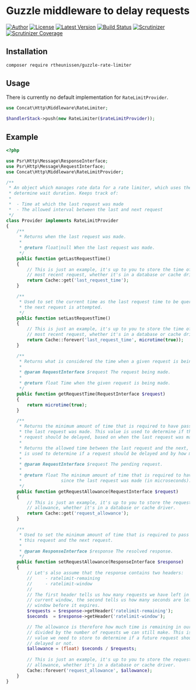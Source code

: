 # Guzzle middleware to delay requests

[![Author](http://img.shields.io/badge/author-@rudi_theunissen-blue.svg?style=flat-square)](https://twitter.com/rudi_theunissen)
[![License](https://img.shields.io/packagist/l/rtheunissen/guzzle-rate-limiter.svg?style=flat-square)](https://packagist.org/packages/rtheunissen/guzzle-rate-limiter)
[![Latest Version](https://img.shields.io/packagist/v/rtheunissen/guzzle-rate-limiter.svg?style=flat-square)](https://packagist.org/packages/rtheunissen/guzzle-rate-limiter)
[![Build Status](https://img.shields.io/travis/rtheunissen/guzzle-rate-limiter.svg?style=flat-square&branch=master)](https://travis-ci.org/rtheunissen/guzzle-rate-limiter)
[![Scrutinizer](https://img.shields.io/scrutinizer/g/rtheunissen/guzzle-rate-limiter.svg?style=flat-square)](https://scrutinizer-ci.com/g/rtheunissen/guzzle-rate-limiter/)
[![Scrutinizer Coverage](https://img.shields.io/scrutinizer/coverage/g/rtheunissen/guzzle-rate-limiter.svg?style=flat-square)](https://scrutinizer-ci.com/g/rtheunissen/guzzle-rate-limiter/)

## Installation

```bash
composer require rtheunissen/guzzle-rate-limiter
```

## Usage

There is currently no default implementation for `RateLimitProvider`.

```php
use Concat\Http\Middleware\RateLimiter;

$handlerStack->push(new RateLimiter($rateLimitProvider));
```

## Example

```php
<?php

use Psr\Http\Message\ResponseInterface;
use Psr\Http\Message\RequestInterface;
use Concat\Http\Middleware\RateLimitProvider;

/**
 * An object which manages rate data for a rate limiter, which uses the data to
 * determine wait duration. Keeps track of:
 *
 *  - Time at which the last request was made
 *  - The allowed interval between the last and next request
 */
class Provider implements RateLimitProvider
{
    /**
     * Returns when the last request was made.
     *
     * @return float|null When the last request was made.
     */
    public function getLastRequestTime()
    {
        // This is just an example, it's up to you to store the time of the
        // most recent request, whether it's in a database or cache driver.
        return Cache::get('last_request_time');
    }

    /**
     * Used to set the current time as the last request time to be queried when
     * the next request is attempted.
     */
    public function setLastRequestTime()
    {
        // This is just an example, it's up to you to store the time of the
        // most recent request, whether it's in a database or cache driver.
        return Cache::forever('last_request_time', microtime(true));
    }

    /**
     * Returns what is considered the time when a given request is being made.
     *
     * @param RequestInterface $request The request being made.
     *
     * @return float Time when the given request is being made.
     */
    public function getRequestTime(RequestInterface $request)
    {
        return microtime(true);
    }

    /**
     * Returns the minimum amount of time that is required to have passed since
     * the last request was made. This value is used to determine if the current
     * request should be delayed, based on when the last request was made.
     *
     * Returns the allowed time between the last request and the next, which
     * is used to determine if a request should be delayed and by how much.
     *
     * @param RequestInterface $request The pending request.
     *
     * @return float The minimum amount of time that is required to have passed
     *               since the last request was made (in microseconds).
     */
    public function getRequestAllowance(RequestInterface $request)
    {
        // This is just an example, it's up to you to store the request 
        // allowance, whether it's in a database or cache driver.
        return Cache::get('request_allowance');
    }

    /**
     * Used to set the minimum amount of time that is required to pass between
     * this request and the next request.
     *
     * @param ResponseInterface $response The resolved response.
     */
    public function setRequestAllowance(ResponseInterface $response)
    {
        // Let's also assume that the response contains two headers:
        //     - ratelimit-remaining
        //     - ratelimit-window
        //
        // The first header tells us how many requests we have left in the 
        // current window, the second tells us how many seconds are left in the
        // window before it expires.
        $requests = $response->getHeader('ratelimit-remaining');
        $seconds  = $response->getHeader('ratelimit-window');

        // The allowance is therefore how much time is remaining in our window
        // divided by the number of requests we can still make. This is the 
        // value we need to store to determine if a future request should be 
        // delayed or not.
        $allowance = (float) $seconds / $requests;
    
        // This is just an example, it's up to you to store the request 
        // allowance, whether it's in a database or cache driver.
        Cache::forever('request_allowance', $allowance);
    }
}
```
